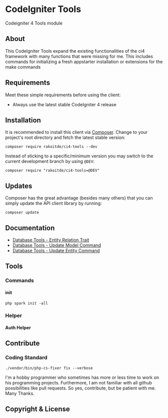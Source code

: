 # CodeIgniter Tools
 Codeigniter 4 Tools module

## About

This CodeIgniter Tools expand the existing functionalities of the ci4 framework with many functions that were missing for me. This includes commands for initializing a fresh appstarter installation or extensions for the make commands

## Requirements

Meet these simple requirements before using the client:

-   Always use the latest stable CodeIgniter 4 release

## Installation

It is recommended to install this client via [Composer](https://getcomposer.org/). Change to your project's root directory and fetch the latest stable version:

~~~ {.bash}
composer require rakoitde/ci4-tools --dev
~~~

Instead of sticking to a specific/minimum version you may switch to the current development branch by using `@DEV`:

~~~ {.bash}
composer require "rakoitde/ci4-tools=@DEV"
~~~

## Updates

Composer has the great advantage (besides many others) that you can simply update the API client library by running:

~~~ {.bash}
composer update
~~~

## Documentation

- [Database Tools - Entity Relation Trait](ENTITYRELATIONTRAIT.md)
- [Database Tools - Update Model Command](UPDATEMODELCOMMAND.md)
- [Database Tools - Update Entity Command](UPDATEENTITYCOMMAND.md)

## Tools

### Commands

#### init

~~~ {.bash}
php spark init -all
~~~



### Helper

#### Auth Helper

## Contribute

### Coding Standard

~~~ {.bash}
./vendor/bin/php-cs-fixer fix --verbose
~~~

I'm a hobby programmer who sometimes has more or less time to work on his programming projects. Furthermore, I am not familiar with all github possibilities like pull requests. So yes, contribute, but be patient with me. Many Thanks.

## Copyright & License

